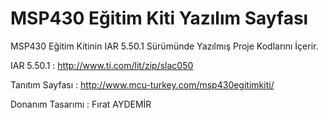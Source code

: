 MSP430 Eğitim Kiti Yazılım Sayfası
================
MSP430 Eğitim Kitinin IAR 5.50.1 Sürümünde Yazılmış Proje Kodlarını İçerir.

IAR 5.50.1 : http://www.ti.com/lit/zip/slac050

Tanıtım Sayfası : http://www.mcu-turkey.com/msp430egitimkiti/

Donanım Tasarımı : Fırat AYDEMİR
